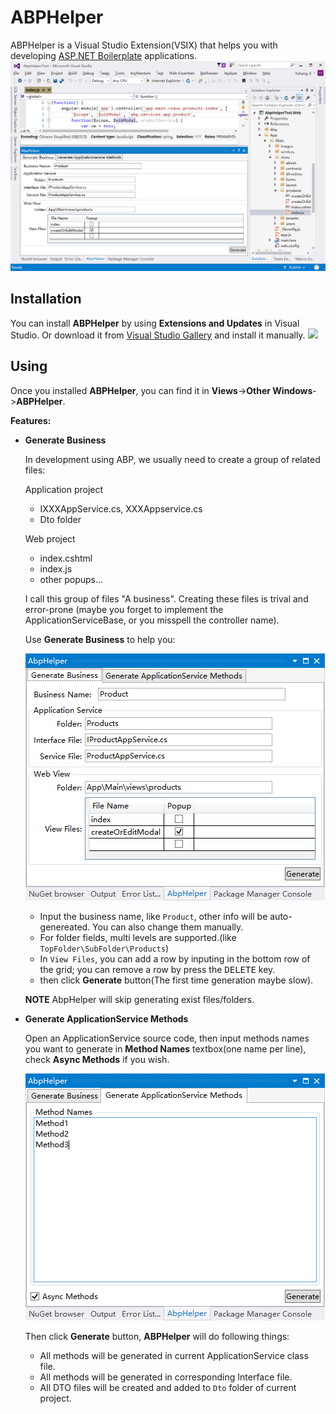 # ABPHelper
ABPHelper is a Visual Studio Extension(VSIX) that helps you with developing [ASP.NET Boilerplate](https://aspnetboilerplate.com/) applications.
![](images/abphelper2.png)

## Installation
You can install **ABPHelper** by using **Extensions and Updates** in Visual Studio. Or download it from [Visual Studio Gallery](https://visualstudiogallery.msdn.microsoft.com/15d33189-e63e-4ab4-9269-bc43200d7836) and install it manually.
![](images/abphelper1.png)

## Using
Once you installed **ABPHelper**, you can find it in **Views**->**Other Windows**->**ABPHelper**.

**Features:**

- **Generate Business**

	In development using ABP, we usually need to create a group of related files: 

	Application project

	- IXXXAppService.cs, XXXAppservice.cs
	- Dto folder

	Web project

	- index.cshtml
	- index.js
	- other popups...

	I call this group of files "A business". Creating these files is trival and error-prone (maybe you forget to implement the ApplicationServiceBase, or you misspell the controller name).

	Use **Generate Business** to help you:

	![](images/GenerateBusiness.png)

	- Input the business name, like `Product`, other info will be auto-genereated. You can also change them manually.
	- For folder fields, multi levels are supported.(like `TopFolder\SubFolder\Products`)
	- In `View Files`, you can add a row by inputing in the bottom row of the grid; you can remove a row by press the <kbd>DELETE</kbd> key.
	- then click **Generate** button(The first time generation maybe slow).
	
	**NOTE** AbpHelper will skip generating exist files/folders.


- **Generate ApplicationService Methods**

	Open an ApplicationService source code, then input methods names you want to generate in **Method Names** textbox(one name per line), check **Async Methods** if you wish.

	![](images/GenerateServiceMethods.png)
	
	Then click **Generate** button, **ABPHelper** will do following things:

	- All methods will be generated in current ApplicationService class file. 
	- All methods will be generated in corresponding Interface file.
	- All DTO files will be created and added to `Dto` folder of current project. 
